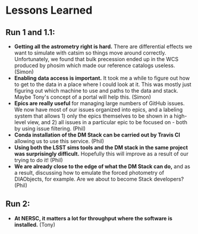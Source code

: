 # Lessons Learned

## Run 1 and 1.1:

* **Getting all the astrometry right is hard.**  There are differential effects we want to simulate with catsim so things move around correctly.  Unfortunately, we found that bulk precession ended up in the WCS produced by phosim which made our reference catalogs useless. (Simon)
* **Enabling data access is important.** It took me a while to figure out how to get to the data in a place where I could look at it.  This was mostly just figuring out which machine to use and paths to the data and stack.  Maybe Tony's concept of a portal will help this. (Simon)
* **Epics are really useful** for managing large numbers of GitHub issues. We now have most of our issues organized into epics, and a labeling system that allows 1) only the epics themselves to be shown in a high-level view, and 2) all issues in a particular epic to be focused on - both by using issue filtering. (Phil)
* **Conda installation of the DM Stack can be carried out by Travis CI** allowing us to use this service. (Phil)
* **Using both the LSST sims tools and the DM stack in the same project was surprisingly difficult.** Hopefully this will improve as a result of our trying to do it! (Phil)
* **We are already close to the edge of what the DM Stack can do,** and as a result, discussing how to emulate the forced photometry of DIAObjects, for example. Are we about to become Stack developers? (Phil)


## Run 2:

* **At NERSC, it matters a lot for throughput where the software is installed.** (Tony)
